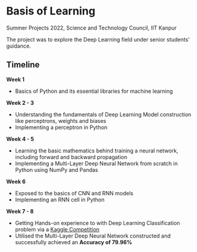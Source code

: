 
# Basis of Learning

Summer Projects 2022, Science and Technology Council, IIT Kanpur

The project was to explore the Deep Learning field under senior students' guidance.



## Timeline

**Week 1** 
- Basics of Python and its essential libraries for machine learning
  
**Week 2 - 3** 
- Understanding the fundamentals of Deep Learning Model construction like perceptrons, weights and biases
- Implementing a perceptron in Python
  
**Week 4 - 5** 
- Learning the basic mathematics behind training a neural network, including forward and backward propagation
- Implementing a Multi-Layer Deep Neural Network from scratch in Python using NumPy and Pandas
  
**Week 6** 
- Exposed to the basics of CNN and RNN models
- Implementing an RNN cell in Python
  
**Week 7 - 8** 
- Getting Hands-on experience to with Deep Learning Classification problem via a [Kaggle Competition](https://www.kaggle.com/competitions/spaceship-titanic)
- Utilised the Multi-Layer Deep Neural Network constructed and successfully achieved an **Accuracy of 79.96%**
